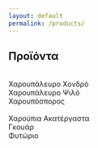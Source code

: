 ```yaml
---
layout: default
permalink: /products/
---
```


## Προϊόντα
<br>
<div class="row">
  <div class="card-deck">
    <div class="card border-0 shadow">
        <img class="card-img-top" src="{{ site.baseurl }}/assets/images/products/cubes_01.png" alt="" />
      <div class="card-body">
      </div>
      <div class="card-footer">
       Χαρουπάλευρο Xονδρό 
      </div>
    </div>
    <div class="card border-0 shadow">
      <img class="card-img-top" src="{{ site.baseurl }}/assets/images/products/fine_01.png" alt="" />
      <div class="card-body">
      </div>
      <div class="card-footer">
        Χαρουπάλευρο Ψιλό
      </div>
    </div>
    <div class="card border-0 shadow h-100">
      <img class="card-img-top" src="{{ site.baseurl }}/assets/images/products/seeds_01.png" alt="" />
      <div class="card-body">
      </div>
      <div class="card-footer">
         Χαρουπόσπορος 
      </div>
    </div>
  </div>
</div>

<br>

<div class="row">
  <div class="card-deck">
    <div class="card border-0 shadow">
        <img class="card-img-top" src="{{ site.baseurl }}/assets/images/products/pods_01.png" alt="" />
      <div class="card-body">
      </div>
      <div class="card-footer">
        Χαρούπια Ακατέργαστα
      </div>
    </div>
    <div class="card border-0 shadow">
      <img class="card-img-top" src="{{ site.baseurl }}/assets/images/products/guar.jpg" alt="" />
      <div class="card-body">
      </div>
      <div class="card-footer">
        Γκουάρ
      </div>
    </div>
    <div class="card border-0 shadow h-100">
      <img class="card-img-top" src="{{ site.baseurl }}/assets/images/products/carob_tree.jpg" alt="" />
      <div class="card-body">
      </div>
      <div class="card-footer">
        Φυτώριο
      </div>
    </div>
  </div>
</div>
